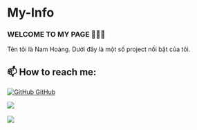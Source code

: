 # My-Info
### WELCOME TO MY PAGE 👋👋👋
Tên tôi là Nam Hoàng. Dưới đây là một số project nối bật của tôi.<br>
## 📫 How to reach me: 

[![GitHub](https://i.stack.imgur.com/tskMh.png) GitHub](https://github.com/) 
<div>
  <img align="center" src="https://github-readme-stats.vercel.app/api?username=Karysqa12xc&show_icons=true" />
</div><br/>

<a href="https://github.com/Karysqa12xc/DravenAtHome">
  <!-- Change the `github-readme-stats.anuraghazra1.vercel.app` to `github-readme-stats.vercel.app`  -->
   <img align="center" src="https://github-readme-stats.anuraghazra1.vercel.app/api/pin/?username=Karysqa12xc&repo=DravenAtHome" />
</a>    


